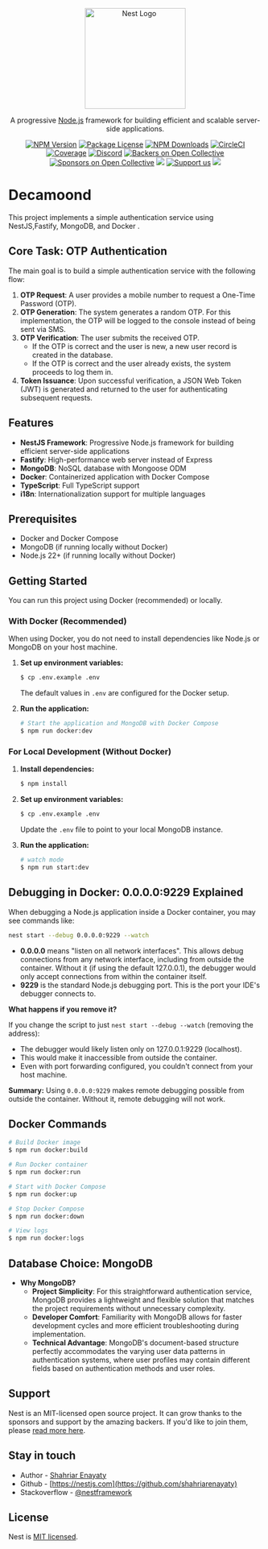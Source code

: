 <p align="center">
  <a href="http://nestjs.com/" target="blank"><img src="https://nestjs.com/img/logo-small.svg" width="200" alt="Nest Logo" /></a>
</p>

[circleci-image]: https://img.shields.io/circleci/build/github/nestjs/nest/master?token=abc123def456
[circleci-url]: https://circleci.com/gh/nestjs/nest

  <p align="center">A progressive <a href="http://nodejs.org" target="_blank">Node.js</a> framework for building efficient and scalable server-side applications.</p>
    <p align="center">
<a href="https://www.npmjs.com/~nestjscore" target="_blank"><img src="https://img.shields.io/npm/v/@nestjs/core.svg" alt="NPM Version" /></a>
<a href="https://www.npmjs.com/~nestjscore" target="_blank"><img src="https://img.shields.io/npm/l/@nestjs/core.svg" alt="Package License" /></a>
<a href="https://www.npmjs.com/~nestjscore" target="_blank"><img src="https://img.shields.io/npm/dm/@nestjs/common.svg" alt="NPM Downloads" /></a>
<a href="https://circleci.com/gh/nestjs/nest" target="_blank"><img src="https://img.shields.io/circleci/build/github/nestjs/nest/master" alt="CircleCI" /></a>
<a href="https://coveralls.io/github/nestjs/nest?branch=master" target="_blank"><img src="https://coveralls.io/repos/github/nestjs/nest/badge.svg?branch=master#9" alt="Coverage" /></a>
<a href="https://discord.gg/G7Qnnhy" target="_blank"><img src="https://img.shields.io/badge/discord-online-brightgreen.svg" alt="Discord"/></a>
<a href="https://opencollective.com/nest#backer" target="_blank"><img src="https://opencollective.com/nest/backers/badge.svg" alt="Backers on Open Collective" /></a>
<a href="https://opencollective.com/nest#sponsor" target="_blank"><img src="https://opencollective.com/nest/sponsors/badge.svg" alt="Sponsors on Open Collective" /></a>
  <a href="https://paypal.me/kamilmysliwiec" target="_blank"><img src="https://img.shields.io/badge/Donate-PayPal-ff3f59.svg"/></a>
    <a href="https://opencollective.com/nest#sponsor"  target="_blank"><img src="https://img.shields.io/badge/Support%20us-Open%20Collective-41B883.svg" alt="Support us"></a>
  <a href="https://twitter.com/nestframework" target="_blank"><img src="https://img.shields.io/twitter/follow/nestframework.svg?style=social&label=Follow"></a>
</p>
  <!--[![Backers on Open Collective](https://opencollective.com/nest/backers/badge.svg)](https://opencollective.com/nest#backer)
  [![Sponsors on Open Collective](https://opencollective.com/nest/sponsors/badge.svg)](https://opencollective.com/nest#sponsor)-->

# Decamoond

This project implements a simple authentication service using NestJS,Fastify, MongoDB, and Docker .

## Core Task: OTP Authentication

The main goal is to build a simple authentication service with the following flow:

1.  **OTP Request**: A user provides a mobile number to request a One-Time Password (OTP).
2.  **OTP Generation**: The system generates a random OTP. For this implementation, the OTP will be logged to the console instead of being sent via SMS.
3.  **OTP Verification**: The user submits the received OTP.
    -   If the OTP is correct and the user is new, a new user record is created in the database.
    -   If the OTP is correct and the user already exists, the system proceeds to log them in.
4.  **Token Issuance**: Upon successful verification, a JSON Web Token (JWT) is generated and returned to the user for authenticating subsequent requests.

## Features

- **NestJS Framework**: Progressive Node.js framework for building efficient server-side applications
- **Fastify**: High-performance web server instead of Express
- **MongoDB**: NoSQL database with Mongoose ODM
- **Docker**: Containerized application with Docker Compose
- **TypeScript**: Full TypeScript support
- **i18n**: Internationalization support for multiple languages

## Prerequisites
 
- Docker and Docker Compose
- MongoDB (if running locally without Docker)
- Node.js 22+ (if running locally without Docker)



## Getting Started

You can run this project using Docker (recommended) or locally.

### With Docker (Recommended)

When using Docker, you do not need to install dependencies like Node.js or MongoDB on your host machine.

1.  **Set up environment variables:**
    ```bash
    $ cp .env.example .env
    ```
    The default values in `.env` are configured for the Docker setup.

2.  **Run the application:**
    ```bash
    # Start the application and MongoDB with Docker Compose
    $ npm run docker:dev
    ```

### For Local Development (Without Docker)

1.  **Install dependencies:**
    ```bash
    $ npm install
    ```

2.  **Set up environment variables:**
    ```bash
    $ cp .env.example .env
    ```
    Update the `.env` file to point to your local MongoDB instance.

3.  **Run the application:**
    ```bash
    # watch mode
    $ npm run start:dev
    ```



## Debugging in Docker: 0.0.0.0:9229 Explained

When debugging a Node.js application inside a Docker container, you may see commands like:

```bash
nest start --debug 0.0.0.0:9229 --watch
```

- **0.0.0.0** means "listen on all network interfaces". This allows debug connections from any network interface, including from outside the container. Without it (if using the default 127.0.0.1), the debugger would only accept connections from within the container itself.
- **9229** is the standard Node.js debugging port. This is the port your IDE's debugger connects to.

**What happens if you remove it?**

If you change the script to just `nest start --debug --watch` (removing the address):

- The debugger would likely listen only on 127.0.0.1:9229 (localhost).
- This would make it inaccessible from outside the container.
- Even with port forwarding configured, you couldn't connect from your host machine.

**Summary:** Using `0.0.0.0:9229` makes remote debugging possible from outside the container. Without it, remote debugging will not work.


## Docker Commands

```bash
# Build Docker image
$ npm run docker:build

# Run Docker container
$ npm run docker:run

# Start with Docker Compose
$ npm run docker:up

# Stop Docker Compose
$ npm run docker:down

# View logs
$ npm run docker:logs
```
## Database Choice: MongoDB
- **Why MongoDB?**
  - **Project Simplicity**: For this straightforward authentication service, MongoDB provides a lightweight and flexible solution that matches the project requirements without unnecessary complexity.
  - **Developer Comfort**: Familiarity with MongoDB allows for faster development cycles and more efficient troubleshooting during implementation.
  - **Technical Advantage**: MongoDB's document-based structure perfectly accommodates the varying user data patterns in authentication systems, where user profiles may contain different fields based on authentication methods and user roles.

## Support

Nest is an MIT-licensed open source project. It can grow thanks to the sponsors and support by the amazing backers. If you'd like to join them, please [read more here](https://docs.nestjs.com/support).

## Stay in touch

- Author - [Shahriar Enayaty](https://losiana.com/g/shahriarenayati)
- Github - [https://nestjs.com](https://github.com/shahriarenayaty)
- Stackoverflow  - [@nestframework](https://stackoverflow.com/users/9349234/shahriar-enayaty)

## License

Nest is [MIT licensed](LICENSE).
